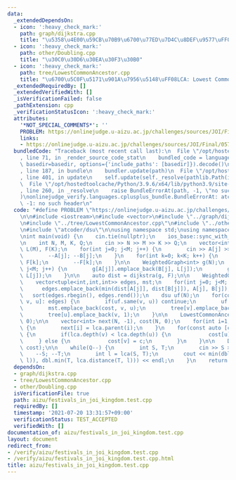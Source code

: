 ```yaml
---
data:
  _extendedDependsOn:
  - icon: ':heavy_check_mark:'
    path: graph/dijkstra.cpp
    title: "\u5358\u4E00\u59CB\u70B9\u6700\u77ED\u7D4C\u8DEF\u9577\uFF08Dijkstra\uFF09"
  - icon: ':heavy_check_mark:'
    path: other/Doubling.cpp
    title: "\u30C0\u30D6\u30EA\u30F3\u30B0"
  - icon: ':heavy_check_mark:'
    path: tree/LowestCommonAncestor.cpp
    title: "\u6700\u5C0F\u5171\u901A\u7956\u5148\uFF08LCA: Lowest Common Ancestor\uFF09"
  _extendedRequiredBy: []
  _extendedVerifiedWith: []
  _isVerificationFailed: false
  _pathExtension: cpp
  _verificationStatusIcon: ':heavy_check_mark:'
  attributes:
    '*NOT_SPECIAL_COMMENTS*': ''
    PROBLEM: https://onlinejudge.u-aizu.ac.jp/challenges/sources/JOI/Final/0575
    links:
    - https://onlinejudge.u-aizu.ac.jp/challenges/sources/JOI/Final/0575
  bundledCode: "Traceback (most recent call last):\n  File \"/opt/hostedtoolcache/Python/3.9.6/x64/lib/python3.9/site-packages/onlinejudge_verify/documentation/build.py\"\
    , line 71, in _render_source_code_stat\n    bundled_code = language.bundle(stat.path,\
    \ basedir=basedir, options={'include_paths': [basedir]}).decode()\n  File \"/opt/hostedtoolcache/Python/3.9.6/x64/lib/python3.9/site-packages/onlinejudge_verify/languages/cplusplus.py\"\
    , line 187, in bundle\n    bundler.update(path)\n  File \"/opt/hostedtoolcache/Python/3.9.6/x64/lib/python3.9/site-packages/onlinejudge_verify/languages/cplusplus_bundle.py\"\
    , line 401, in update\n    self.update(self._resolve(pathlib.Path(included), included_from=path))\n\
    \  File \"/opt/hostedtoolcache/Python/3.9.6/x64/lib/python3.9/site-packages/onlinejudge_verify/languages/cplusplus_bundle.py\"\
    , line 260, in _resolve\n    raise BundleErrorAt(path, -1, \"no such header\"\
    )\nonlinejudge_verify.languages.cplusplus_bundle.BundleErrorAt: atcoder/dsu: line\
    \ -1: no such header\n"
  code: "#define PROBLEM \"https://onlinejudge.u-aizu.ac.jp/challenges/sources/JOI/Final/0575\"\
    \n\n#include <iostream>\n#include <vector>\n#include \"../graph/dijkstra.cpp\"\
    \n#include \"../tree/LowestCommonAncestor.cpp\"\n#include \"../other/Doubling.cpp\"\
    \n#include \"atcoder/dsu\"\n\nusing namespace std;\nusing namespace atcoder;\n\
    \nint main(void) {\n    cin.tie(nullptr);\n    ios_base::sync_with_stdio(false);\n\
    \n    int N, M, K, Q;\n    cin >> N >> M >> K >> Q;\n    vector<int> A(M), B(M),\
    \ L(M), F(K);\n    for(int j=0; j<M; j++) {\n        cin >> A[j] >> B[j] >> L[j];\n\
    \        --A[j]; --B[j];\n    }\n    for(int k=0; k<K; k++) {\n        cin >>\
    \ F[k];\n        --F[k];\n    }\n\n    WeightedGraph<int> g(N);\n    for(int j=0;\
    \ j<M; j++) {\n        g[A[j]].emplace_back(B[j], L[j]);\n        g[B[j]].emplace_back(A[j],\
    \ L[j]);\n    }\n\n    auto dist = dijkstra(g, F);\n\n    WeightedGraph<int> tree(N);\n\
    \    vector<tuple<int,int,int>> edges, mst;\n    for(int j=0; j<M; j++) {\n  \
    \      edges.emplace_back(min(dist[A[j]], dist[B[j]]), A[j], B[j]);\n    }\n \
    \   sort(edges.rbegin(), edges.rend());\n    dsu uf(N);\n    for(const auto [cost,\
    \ v, u]: edges) {\n        if(uf.same(v, u)) continue;\n        uf.merge(v, u);\n\
    \        mst.emplace_back(cost, v, u);\n        tree[v].emplace_back(u, 1);\n\
    \        tree[u].emplace_back(v, 1);\n    }\n\n    LowestCommonAncestor lca(tree,\
    \ 0);\n\n    vector<int> next(N, -1), cost(N, 0);\n    for(int i=1; i<N; i++)\
    \ {\n        next[i] = lca.parent(i);\n    }\n    for(const auto [c, v, u]: mst)\
    \ {\n        if(lca.depth(v) < lca.depth(u)) {\n            cost[u] = c;\n   \
    \     } else {\n            cost[v] = c;\n        }\n    }\n\n    Doubling dbl(next,\
    \ cost);\n\n    while(Q--) {\n        int S, T;\n        cin >> S >> T;\n    \
    \    --S; --T;\n        int l = lca(S, T);\n        cout << min(dbl.min(S, lca.distance(S,\
    \ l)), dbl.min(T, lca.distance(T, l))) << endl;\n    }\n    return 0;\n}\n"
  dependsOn:
  - graph/dijkstra.cpp
  - tree/LowestCommonAncestor.cpp
  - other/Doubling.cpp
  isVerificationFile: true
  path: aizu/festivals_in_joi_kingdom.test.cpp
  requiredBy: []
  timestamp: '2021-07-20 13:31:57+09:00'
  verificationStatus: TEST_ACCEPTED
  verifiedWith: []
documentation_of: aizu/festivals_in_joi_kingdom.test.cpp
layout: document
redirect_from:
- /verify/aizu/festivals_in_joi_kingdom.test.cpp
- /verify/aizu/festivals_in_joi_kingdom.test.cpp.html
title: aizu/festivals_in_joi_kingdom.test.cpp
---
```

